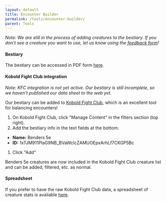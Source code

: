 ```yaml
---
layout: default
title: Encounter Builder
permalink: /tools/encounter-builder/
parent: Tools
---
```


*Note: We are still in the process of adding creatures to the bestiary. If you don't see a creature you want to use, let us know using the <a target="_blank" href="https://forms.gle/H2VMopAN7gtaRrG5A">feedback form</a>!*

#### Bestiary

The bestiary can be accessed in PDF form <a target="_blank" href="https://homebrewery.naturalcrit.com/share/ksPLgQJdQSvo">here</a>.

#### Kobold Fight Club integration

*Note: KFC integration is not yet active. Our bestiary is still incomplete, so we haven't published our data sheet to the web yet.*

Our bestiary can be added to <a target="_blank" href="https://kobold.club">Kobold Fight Club</a>, which is an excellent tool for balancing encounters!

1. On Kobold Fight Club, click "Manage Content" in the filters section (top right).
1. Add the bestiary info in the text fields at the bottom:
  - **Name:** Benders 5e
  - **ID:** 1xTJM911PlaG9NB_BVaWclcZAMUOEpxArhLf7CKGP5Bc
1. Click "Add"

Benders 5e creatures are now included in the Kobold Fight Club creature list and can be added, filtered, etc. as normal. <!--To filter out all other creatures, click "Set Sources" and deselect all sources except "Benders 5e" (should be listed under "Community").-->

#### Spreadsheet

If you prefer to have the raw Kobold Fight Club data, a spreadsheet of creature stats is available <a target="_blank" href="https://docs.google.com/spreadsheets/d/1xTJM911PlaG9NB_BVaWclcZAMUOEpxArhLf7CKGP5Bc/edit?usp=sharing">here</a>.